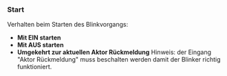 ﻿### Start

Verhalten beim Starten des Blinkvorgangs:

- **Mit EIN starten**
- **Mit AUS starten**
- **Umgekehrt zur aktuellen Aktor Rückmeldung**
  Hinweis: der Eingang "Aktor Rückmeldung" muss beschalten werden damit der Blinker richtig funktioniert.

